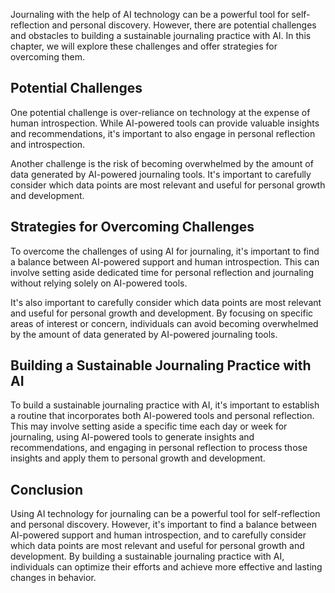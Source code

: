 
Journaling with the help of AI technology can be a powerful tool for self-reflection and personal discovery. However, there are potential challenges and obstacles to building a sustainable journaling practice with AI. In this chapter, we will explore these challenges and offer strategies for overcoming them.

Potential Challenges
--------------------

One potential challenge is over-reliance on technology at the expense of human introspection. While AI-powered tools can provide valuable insights and recommendations, it's important to also engage in personal reflection and introspection.

Another challenge is the risk of becoming overwhelmed by the amount of data generated by AI-powered journaling tools. It's important to carefully consider which data points are most relevant and useful for personal growth and development.

Strategies for Overcoming Challenges
------------------------------------

To overcome the challenges of using AI for journaling, it's important to find a balance between AI-powered support and human introspection. This can involve setting aside dedicated time for personal reflection and journaling without relying solely on AI-powered tools.

It's also important to carefully consider which data points are most relevant and useful for personal growth and development. By focusing on specific areas of interest or concern, individuals can avoid becoming overwhelmed by the amount of data generated by AI-powered journaling tools.

Building a Sustainable Journaling Practice with AI
--------------------------------------------------

To build a sustainable journaling practice with AI, it's important to establish a routine that incorporates both AI-powered tools and personal reflection. This may involve setting aside a specific time each day or week for journaling, using AI-powered tools to generate insights and recommendations, and engaging in personal reflection to process those insights and apply them to personal growth and development.

Conclusion
----------

Using AI technology for journaling can be a powerful tool for self-reflection and personal discovery. However, it's important to find a balance between AI-powered support and human introspection, and to carefully consider which data points are most relevant and useful for personal growth and development. By building a sustainable journaling practice with AI, individuals can optimize their efforts and achieve more effective and lasting changes in behavior.

